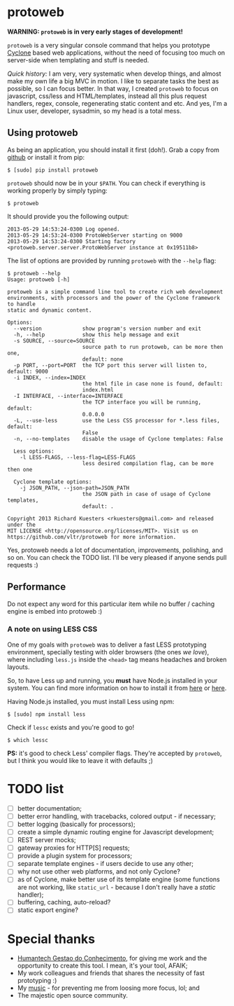 # protoweb

**WARNING: ````protoweb```` is in very early stages of development!**

```protoweb``` is a very singular console command that helps you prototype [Cyclone](http://cyclone.io/) based web applications, without the need of focusing too much on server-side when templating and stuff is needed.

*Quick history:* I am very, very systematic when develop things, and almost make my own life a big MVC in motion. I like to separate tasks the best as possible, so I can focus better. In that way, I created ````protoweb```` to focus on javascript, css/less and HTML/templates, instead all this plus request handlers, regex, console, regenerating static content and etc. And yes, I'm a Linux user, developer, sysadmin, so my head is a total mess.

## Using protoweb

As being an application, you should install it first (doh!). Grab a copy from [github](https://github.com/vltr/protoweb) or install it from pip:

````$ [sudo] pip install protoweb````

````protoweb```` should now be in your ````$PATH````. You can check if everything is working properly by simply typing:

````$ protoweb````

It should provide you the following output:

````
2013-05-29 14:53:24-0300 Log opened.
2013-05-29 14:53:24-0300 ProtoWebServer starting on 9000
2013-05-29 14:53:24-0300 Starting factory <protoweb.server.server.ProtoWebServer instance at 0x19511b8>
````

The list of options are provided by running ````protoweb```` with the ````--help```` flag:

````
$ protoweb --help
Usage: protoweb [-h]

protoweb is a simple command line tool to create rich web development
environments, with processors and the power of the Cyclone framework to handle
static and dynamic content.

Options:
  --version             show program's version number and exit
  -h, --help            show this help message and exit
  -s SOURCE, --source=SOURCE
                        source path to run protoweb, can be more then one,
                        default: none
  -p PORT, --port=PORT  the TCP port this server will listen to, default: 9000
  -i INDEX, --index=INDEX
                        the html file in case none is found, default:
                        index.html
  -I INTERFACE, --interface=INTERFACE
                        the TCP interface you will be running, default:
                        0.0.0.0
  -L, --use-less        use the Less CSS processor for *.less files, default:
                        False
  -n, --no-templates    disable the usage of Cyclone templates: False

  Less options:
    -l LESS-FLAGS, --less-flag=LESS-FLAGS
                        less desired compilation flag, can be more then one

  Cyclone template options:
    -j JSON_PATH, --json-path=JSON_PATH
                        the JSON path in case of usage of Cyclone templates,
                        default: .

Copyright 2013 Richard Kuesters <rkuesters@gmail.com> and released under the
MIT LICENSE <http://opensource.org/licenses/MIT>. Visit us on
https://github.com/vltr/protoweb for more information.
````

Yes, protoweb needs a lot of documentation, improvements, polishing, and so on. You can check the TODO list. I'll be very pleased if anyone sends pull requests :)

## Performance

Do not expect any word for this particular item while no buffer / caching engine is embed into protoweb :)

### A note on using LESS CSS

One of my goals with ````protoweb```` was to deliver a fast LESS prototyping environment, specially testing with older browsers (the ones *we love*), where including ````less.js```` inside the ````<head>```` tag means headaches and broken layouts.

So, to have Less up and running, you **must** have Node.js installed in your system. You can find more information on how to install it from [here](http://nodejs.org/download/) or [here](https://github.com/joyent/node/wiki/Installing-Node.js-via-package-manager).

Having Node.js installed, you must install Less using npm:

````
$ [sudo] npm install less
````

Check if ````lessc```` exists and you're good to go!

````
$ which lessc
````

**PS:** it's good to check Less' compiler flags. They're accepted by ````protoweb````, but I think you would like to leave it with defaults ;)

# TODO list

- [ ] better documentation;
- [ ] better error handling, with tracebacks, colored output - if necessary;
- [ ] better logging (basically for processors);
- [ ] create a simple dynamic routing engine for Javascript development;
- [ ] REST server mocks;
- [ ] gateway proxies for HTTP[S] requests;
- [ ] provide a plugin system for processors;
- [ ] separate template engines - if users decide to use any other;
- [ ] why not use other web platforms, and not only Cyclone?
- [ ] as of Cyclone, make better use of its template engine (some functions are not working, like ````static_url```` - because I don't really have a *static* handler);
- [ ] buffering, caching, auto-reload?
- [ ] static export engine?

# Special thanks

* [Humantech Gestao do Conhecimento](https://www.humantech.com.br/), for giving me work and the opportunity to create this tool. I mean, it's your tool, AFAIK;
* My work colleagues and friends that shares the necessity of fast prototyping :)
* My [music](http://www.last.fm/user/rkues) - for preventing me from loosing more focus, lol; and
* The majestic open source community.
